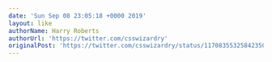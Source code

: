 ```yaml
---
date: 'Sun Sep 08 23:05:18 +0000 2019'
layout: like
authorName: Harry Roberts
authorUrl: 'https://twitter.com/csswizardry'
originalPost: 'https://twitter.com/csswizardry/status/1170835532584235008'
---
```

